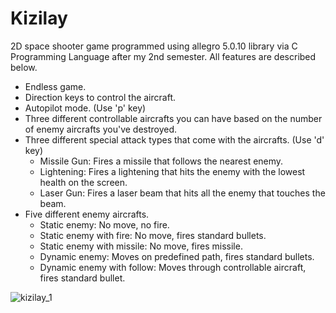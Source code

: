 # Kizilay

2D space shooter game programmed using allegro 5.0.10 library via C Programming Language after my 2nd semester. All features are described below.

  - Endless game.
  - Direction keys to control the aircraft.
  - Autopilot mode. (Use 'p' key)
  - Three different controllable aircrafts you can have based on the number of enemy aircrafts you've destroyed.
  - Three different special attack types that come with the aircrafts. (Use 'd' key)
    * Missile Gun: Fires a missile that follows the nearest enemy.
    * Lightening: Fires a lightening that hits the enemy with the lowest health on the screen.
    * Laser Gun: Fires a laser beam that hits all the enemy that touches the beam. 
  - Five different enemy aircrafts.
    * Static enemy: No move, no fire.
    * Static enemy with fire: No move, fires standard bullets.
    * Static enemy with missile: No move, fires missile.
    * Dynamic enemy: Moves on predefined path, fires standard bullets.
    * Dynamic enemy with follow: Moves through controllable aircraft, fires standard bullet.
    


![kizilay_1](https://user-images.githubusercontent.com/23126077/44427018-01963280-a599-11e8-97bb-b714963bae1b.gif)
